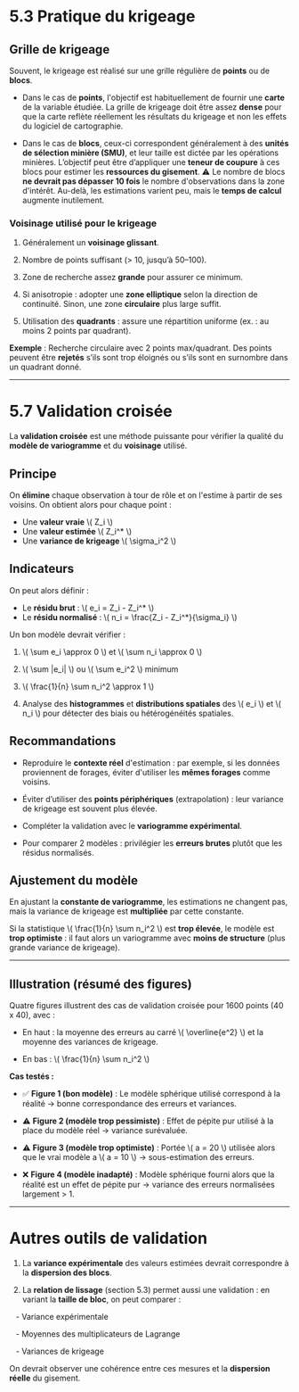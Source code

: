 # 5.3 Pratique du krigeage

## Grille de krigeage

Souvent, le krigeage est réalisé sur une grille régulière de **points** ou de **blocs**.

- Dans le cas de **points**, l'objectif est habituellement de fournir une **carte** de la variable étudiée. La grille de krigeage doit être assez **dense** pour que la carte reflète réellement les résultats du krigeage et non les effets du logiciel de cartographie.

- Dans le cas de **blocs**, ceux-ci correspondent généralement à des **unités de sélection minière (SMU)**, et leur taille est dictée par les opérations minières. L’objectif peut être d’appliquer une **teneur de coupure** à ces blocs pour estimer les **ressources du gisement**.
⚠️ Le nombre de blocs **ne devrait pas dépasser 10 fois** le nombre d'observations dans la zone d'intérêt. Au-delà, les estimations varient peu, mais le **temps de calcul** augmente inutilement.

### Voisinage utilisé pour le krigeage

1. Généralement un **voisinage glissant**.

2. Nombre de points suffisant (> 10, jusqu’à 50–100).

3. Zone de recherche assez **grande** pour assurer ce minimum.

4. Si anisotropie : adopter une **zone elliptique** selon la direction de continuité. Sinon, une zone **circulaire** plus large suffit.

5. Utilisation des **quadrants** : assure une répartition uniforme (ex. : au moins 2 points par quadrant).

**Exemple** : Recherche circulaire avec 2 points max/quadrant. Des points peuvent être **rejetés** s’ils sont trop éloignés ou s’ils sont en surnombre dans un quadrant donné.

---

# 5.7 Validation croisée

La **validation croisée** est une méthode puissante pour vérifier la qualité du **modèle de variogramme** et du **voisinage** utilisé.

## Principe

On **élimine** chaque observation à tour de rôle et on l'estime à partir de ses voisins. On obtient alors pour chaque point :

- Une **valeur vraie** \\( Z_i \\)
- Une **valeur estimée** \\( Z_i^* \\)
- Une **variance de krigeage** \\( \sigma_i^2 \\)

## Indicateurs

On peut alors définir :

- Le **résidu brut** : \\( e_i = Z_i - Z_i^* \\)
- Le **résidu normalisé** : \\( n_i = \frac{Z_i - Z_i^*}{\sigma_i} \\)

Un bon modèle devrait vérifier :

1. \\( \sum e_i \approx 0 \\) et \\( \sum n_i \approx 0 \\)

2. \\( \sum |e_i| \\) ou \\( \sum e_i^2 \\) minimum

3. \\( \frac{1}{n} \sum n_i^2 \approx 1 \\)

4. Analyse des **histogrammes** et **distributions spatiales** des \\( e_i \\) et \\( n_i \\) pour détecter des biais ou hétérogénéités spatiales.

## Recommandations

- Reproduire le **contexte réel** d'estimation : par exemple, si les données proviennent de forages, éviter d'utiliser les **mêmes forages** comme voisins.

- Éviter d’utiliser des **points périphériques** (extrapolation) : leur variance de krigeage est souvent plus élevée.

- Compléter la validation avec le **variogramme expérimental**.

- Pour comparer 2 modèles : privilégier les **erreurs brutes** plutôt que les résidus normalisés.

## Ajustement du modèle

En ajustant la **constante de variogramme**, les estimations ne changent pas, mais la variance de krigeage est **multipliée** par cette constante.

Si la statistique \\( \frac{1}{n} \sum n_i^2 \\) est **trop élevée**, le modèle est **trop optimiste** : il faut alors un variogramme avec **moins de structure** (plus grande variance de krigeage).

---

## Illustration (résumé des figures)

Quatre figures illustrent des cas de validation croisée pour 1600 points (40 x 40), avec :

- En haut : la moyenne des erreurs au carré \\( \overline{e^2} \\) et la moyenne des variances de krigeage.

- En bas : \\( \frac{1}{n} \sum n_i^2 \\)

**Cas testés :**

- ✅ **Figure 1 (bon modèle)** : Le modèle sphérique utilisé correspond à la réalité → bonne correspondance des erreurs et variances.

- ⚠️ **Figure 2 (modèle trop pessimiste)** : Effet de pépite pur utilisé à la place du modèle réel → variance surévaluée.

- ⚠️ **Figure 3 (modèle trop optimiste)** : Portée \\( a = 20 \\) utilisée alors que le vrai modèle a \\( a = 10 \\) → sous-estimation des erreurs.

- ❌ **Figure 4 (modèle inadapté)** : Modèle sphérique fourni alors que la réalité est un effet de pépite pur → variance des erreurs normalisées largement > 1.

---

# Autres outils de validation

1. La **variance expérimentale** des valeurs estimées devrait correspondre à la **dispersion des blocs**.

2. La **relation de lissage** (section 5.3) permet aussi une validation : en variant la **taille de bloc**, on peut comparer :

   - Variance expérimentale

   - Moyennes des multiplicateurs de Lagrange

   - Variances de krigeage

On devrait observer une cohérence entre ces mesures et la **dispersion réelle** du gisement.
